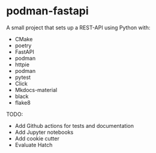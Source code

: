 # podman-fastapi

A small project that sets up a REST-API using Python with:
- CMake
- poetry
- FastAPI
- podman
- httpie
- podman
- pytest
- Click
- Mkdocs-material
- black
- flake8

TODO:
- Add Github actions for tests and documentation
- Add Jupyter notebooks
- Add cookie cutter 
- Evaluate Hatch
